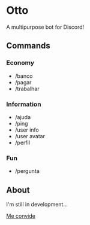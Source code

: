 # Otto
A multipurpose bot for Discord!

## Commands

### Economy

- /banco 
- /pagar
- /trabalhar

### Information

- /ajuda
- /ping
- /user info
- /user avatar
- /perfil

### Fun

- /pergunta

## About

I'm still in development...

[Me convide](https://discord.com/oauth2/authorize?client_id=1035236555310235678&scope=bot+applications.commands&permissions=0)

